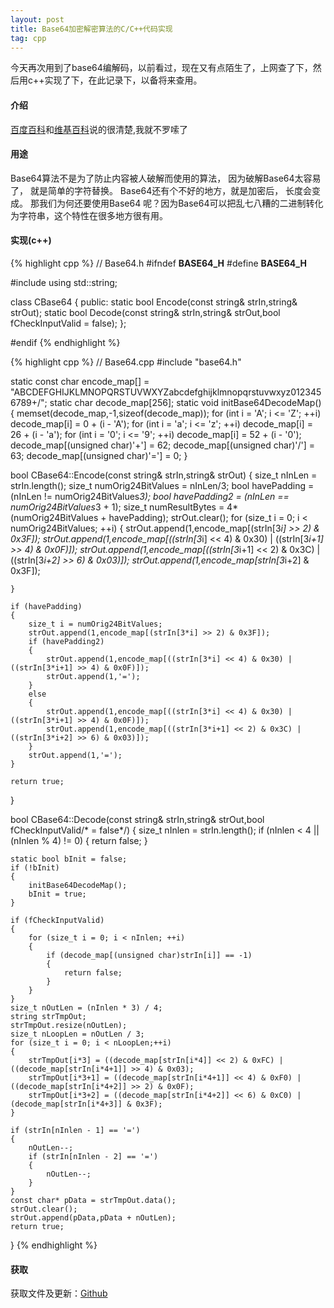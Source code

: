 ```yaml
---
layout: post
title: Base64加密解密算法的C/C++代码实现
tag: cpp
---
```


今天再次用到了base64编解码，以前看过，现在又有点陌生了，上网查了下，然后用c++实现了下，在此记录下，以备将来查用。

#### 介绍

[百度百科][1]和[维基百科][2]说的很清楚,我就不罗嗦了

#### 用途

Base64算法不是为了防止内容被人破解而使用的算法， 因为破解Base64太容易了， 就是简单的字符替换。
Base64还有个不好的地方，就是加密后， 长度会变成。
那我们为何还要使用Base64 呢？因为Base64可以把乱七八糟的二进制转化为字符串，这个特性在很多地方很有用。
<!--more-->
#### 实现(c++)

{% highlight cpp %}
// Base64.h
#ifndef __BASE64_H__
#define __BASE64_H__

#include <string>
using std::string;

class CBase64
{
public:
	static bool Encode(const string& strIn,string& strOut);
	static bool Decode(const string& strIn,string& strOut,bool fCheckInputValid = false);
};

#endif
{% endhighlight %}


{% highlight cpp %}
// Base64.cpp
#include "base64.h"

static const char encode_map[] = "ABCDEFGHIJKLMNOPQRSTUVWXYZabcdefghijklmnopqrstuvwxyz0123456789+/";
static char decode_map[256];
static void initBase64DecodeMap()
{
	memset(decode_map,-1,sizeof(decode_map));
	for (int i = 'A'; i <= 'Z'; ++i) decode_map[i] = 0 + (i - 'A');
	for (int i = 'a'; i <= 'z'; ++i) decode_map[i] = 26 + (i - 'a');
	for (int i = '0'; i <= '9'; ++i) decode_map[i] = 52 + (i - '0');
	decode_map[(unsigned char)'+'] = 62;
	decode_map[(unsigned char)'/'] = 63;
	decode_map[(unsigned char)'='] = 0;
}

bool CBase64::Encode(const string& strIn,string& strOut)
{
	size_t nInLen = strIn.length();
	size_t numOrig24BitValues = nInLen/3;
	bool havePadding = (nInLen != numOrig24BitValues*3);
	bool havePadding2 = (nInLen == numOrig24BitValues*3 + 1);
	size_t numResultBytes = 4*(numOrig24BitValues + havePadding);
	strOut.clear();
	for (size_t i = 0; i < numOrig24BitValues; ++i) 
	{
		strOut.append(1,encode_map[(strIn[3*i] >> 2) & 0x3F]);
		strOut.append(1,encode_map[((strIn[3*i] << 4) & 0x30) | ((strIn[3*i+1] >> 4) & 0x0F)]);
		strOut.append(1,encode_map[((strIn[3*i+1] << 2) & 0x3C) | ((strIn[3*i+2] >> 6) & 0x03)]);
		strOut.append(1,encode_map[strIn[3*i+2] & 0x3F]);

	}

	if (havePadding) 
	{
		size_t i = numOrig24BitValues;
		strOut.append(1,encode_map[(strIn[3*i] >> 2) & 0x3F]);
		if (havePadding2)
		{
			strOut.append(1,encode_map[((strIn[3*i] << 4) & 0x30) | ((strIn[3*i+1] >> 4) & 0x0F)]);
			strOut.append(1,'=');
		} 
		else 
		{
			strOut.append(1,encode_map[((strIn[3*i] << 4) & 0x30) | ((strIn[3*i+1] >> 4) & 0x0F)]);
			strOut.append(1,encode_map[((strIn[3*i+1] << 2) & 0x3C) | ((strIn[3*i+2] >> 6) & 0x03)]);
		}
		strOut.append(1,'=');
	}

	return true;
}

bool CBase64::Decode(const string& strIn,string& strOut,bool fCheckInputValid/* = false*/)
{
	size_t nInlen = strIn.length();
	if (nInlen < 4 || (nInlen % 4) != 0)
	{
		return false;
	}

	static bool bInit = false;
	if (!bInit)
	{
		initBase64DecodeMap();
		bInit = true;
	}

	if (fCheckInputValid)
	{
		for (size_t i = 0; i < nInlen; ++i)
		{
			if (decode_map[(unsigned char)strIn[i]] == -1)
			{
				return false;
			}
		}
	}
	size_t nOutLen = (nInlen * 3) / 4;
	string strTmpOut;
	strTmpOut.resize(nOutLen);
	size_t nLoopLen = nOutLen / 3;
	for (size_t i = 0; i < nLoopLen;++i)
	{
		strTmpOut[i*3] = ((decode_map[strIn[i*4]] << 2) & 0xFC) | ((decode_map[strIn[i*4+1]] >> 4) & 0x03);
		strTmpOut[i*3+1] = ((decode_map[strIn[i*4+1]] << 4) & 0xF0) | ((decode_map[strIn[i*4+2]] >> 2) & 0x0F);
		strTmpOut[i*3+2] = ((decode_map[strIn[i*4+2]] << 6) & 0xC0) | (decode_map[strIn[i*4+3]] & 0x3F);
	}

	if (strIn[nInlen - 1] == '=')
	{
		nOutLen--;
		if (strIn[nInlen - 2] == '=')
		{
			nOutLen--;
		}
	}
	const char* pData = strTmpOut.data();
	strOut.clear();
	strOut.append(pData,pData + nOutLen);
	return true;
}
{% endhighlight %}

#### 获取

获取文件及更新：[Github][3]

[1]:http://baike.baidu.com/view/469071.htm
[2]:http://zh.wikipedia.org/wiki/Base64
[3]:https://github.com/likebeta/classlib/tree/master/cpp/base64
